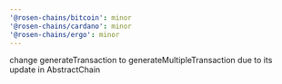 ```yaml
---
'@rosen-chains/bitcoin': minor
'@rosen-chains/cardano': minor
'@rosen-chains/ergo': minor
---
```


change generateTransaction to generateMultipleTransaction due to its update in AbstractChain
